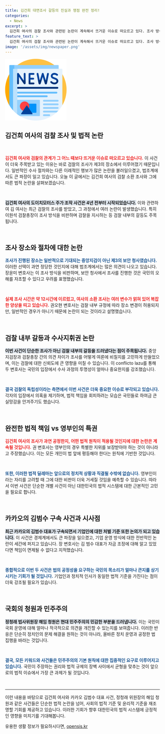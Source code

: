 ```yaml
---
title: 김건희 대면조사 갈등의 진실과 쟁점 완전 정리!
categories:
  - News
excerpt: >
  김건희 여사의 검찰 조사와 관련된 논란이 계속해서 뜨거운 이슈로 떠오르고 있다. 조사 방식에서부터 수사라인의 갈등까지 다양한 시각이 대립하며, 법적 공정성과 투명성에 대한 의문이 제기되고 있다. 이 기사를 통해 현재 상황과 향후 전망을 깊이 있게 살펴본다.
feature_text: >
  김건희 여사의 검찰 조사와 관련된 논란이 계속해서 뜨거운 이슈로 떠오르고 있다. 조사 방식에서부터 수사라인의 갈등까지 다양한 시각이 대립하며, 법적 공정성과 투명성에 대한 의문이 제기되고 있다. 이 기사를 통해 현재 상황과 향후 전망을 깊이 있게 살펴본다.
image: '/assets/img/newspaper.png'
---
```


<p><img src="/assets/img/newspaper.png" alt="kimp 속보" /></p>

<h2 data-ke-size="size26">김건희 여사의 검찰 조사 및 법적 논란</h2>

<p data-ke-size="size16">&nbsp;</p>

<p><b><span style="color: #ee2323;">김건희 여사와 검찰의 관계가 그 어느 때보다 뜨거운 이슈로 떠오르고 있습니다.</span></b> 이 사건이 더욱 주목받고 있는 이유는 바로 검찰의 조사가 제3의 장소에서 이루어졌기 때문입니다. 일반적인 수사 절차와는 다른 이례적인 행보가 많은 논란을 불러일으켰고, 법조계에서도 큰 파장이 일고 있습니다. 오늘 이 글에서는 김건희 여사의 검찰 소환 조사와 그에 따른 법적 논란을 살펴보겠습니다.</p>

<p data-ke-size="size16">&nbsp;</p>

<p><b><span style="background-color: #21538527;">김건희 여사의 도이치모터스 주가 조작 사건은 4년 전부터 시작되었습니다.</span></b> 이와 관련하여 김 여사는 최근 검찰의 조사를 받았고, 그 과정에서 여러 논란이 발생했습니다. 특히 이원석 검찰총장이 조사 방식을 비판하며 감찰을 지시하는 등 검찰 내부의 갈등도 주목됩니다.</p>

<p data-ke-size="size16">&nbsp;</p>

<h2 data-ke-size="size26">조사 장소와 절차에 대한 논란</h2>

<p><b><span style="color: #1a5490;">조사가 진행된 장소는 일반적으로 기대되는 중앙지검이 아닌 제3의 보안 청사였습니다.</span></b> 이러한 선택이 과연 정당한 것인지에 대해 법조계에서는 많은 의견이 나오고 있습니다. 장윤미 변호사는 이 조사 방식을 비판하며, 보안 청사에서 조사를 진행한 것은 국민의 오해를 자초할 수 있다고 우려를 표명했습니다. </p>

<p data-ke-size="size16">&nbsp;</p>

<p><b><span style="color: #ee2323;">실제 조사 시간은 약 12시간에 이르렀고, 여사의 소환 조사는 여러 변수가 얽혀 있어 복잡한 양상을 띠고 있습니다.</span></b> 권오현 변호사는 검찰 내부 규정에 따라 장소 변경이 허용되지만, 일반적인 경우가 아니기 때문에 논란이 되는 것이라고 설명했습니다. </p>

<p data-ke-size="size16">&nbsp;</p>

<h2 data-ke-size="size26">검찰 내부 갈등과 수사지휘권 논란</h2>

<p><b><span style="background-color: #21538527;">이번 사건이 단순한 조사가 아닌 검찰 내부의 갈등을 드러냈다는 점이 주목됩니다.</span></b> 중앙지검장과 검찰총장 간의 의견 차이가 조사를 어떻게 여론에 비칠지를 고민하게 만들었으며, 이는 검찰에 대한 신뢰도에 큰 영향을 미칠 수 있습니다. 이 conflicto lazu를 통해 두 변호사는 국민의 입장에서 수사 과정의 투명성이 얼마나 중요한지를 강조했습니다.</p>

<p data-ke-size="size16">&nbsp;</p>

<p><b><span style="color: #1a5490;">결국 검찰의 독립성이라는 측면에서 이번 사건은 더욱 중요한 이슈로 부각되고 있습니다.</span></b> 각자의 입장에서 의혹을 제기하며, 법적 책임을 회피하려는 모습은 국민들로 하여금 큰 실망감을 안겨주기도 했습니다. </p>

<p data-ke-size="size16">&nbsp;</p>

<h2 data-ke-size="size26">완전한 법적 책임 vs 영부인의 특권</h2>

<p><b><span style="color: #ee2323;">김건희 여사의 조사가 과연 공정한지, 어떤 법적 원칙이 적용될 것인지에 대한 논란은 계속될 것입니다.</span></b> 권 변호사는 영부인의 경우 특별한 지위를 보장받아야 하는 것이 아니라고 주장했습니다. 이는 모든 개인이 법 앞에 평등해야 한다는 원칙에 기반한 것입니다.</p>

<p data-ke-size="size16">&nbsp;</p>

<p><b><span style="color: #1a5490;">또한, 이러한 법적 딜레마는 앞으로의 정치적 상황과 직결될 수밖에 없습니다.</span></b> 영부인이라는 자리를 고려할 때 그에 대한 비판이 더욱 거세질 것임을 예측할 수 있습니다. 따라서 이번 사건은 단순한 개별 사건이 아닌 대한민국의 법적 시스템에 대한 근본적인 고민을 필요로 합니다.</p>

<p data-ke-size="size16">&nbsp;</p>

<h2 data-ke-size="size26">카카오의 김범수 구속 사건과 시사점</h2>

<p><b><span style="background-color: #21538527;">최근 카카오의 김범수 대표가 구속되면서 기업인에 대한 처벌 기준 또한 논의가 되고 있습니다.</span></b> 이 사건은 경제계에서도 큰 파장을 일으켰고, 기업 운영 방식에 대한 전반적인 논란이 세간에 퍼지고 있습니다. 장 변호사는 김 범수 대표가 자금 조정에 대해 알고 있었다면 책임이 면제될 수 없다고 지적했습니다.</p>

<p data-ke-size="size16">&nbsp;</p>

<p><b><span style="color: #1a5490;">종합적으로 이번 두 사건은 법의 공정성을 요구하는 국민의 목소리가 얼마나 큰지를 상기시키는 기회가 될 것입니다.</span></b> 기업인과 정치적 인사가 동일한 법적 기준을 가진다는 점이 더욱 강조될 필요가 있습니다.</p>

<p data-ke-size="size16">&nbsp;</p>

<h2 data-ke-size="size26">국회의 청원과 민주주의</h2>

<p><b><span style="background-color: #21538527;">정청래 법사위원장 해임 청원은 현대 민주주의의 민감한 부분을 드러냅니다.</span></b> 이는 국민이 국회 운영에 대해 얼마나 적극적으로 의견을 개진할 수 있는지를 보여줍니다. 이러한 반응은 단순히 정치인의 문제 해결을 원하는 것이 아니라, 올바른 정치 운영과 공정한 법 집행을 바라는 것입니다.</p>

<p data-ke-size="size16">&nbsp;</p>

<p><b><span style="color: #1a5490;">결국, 모든 키워드와 사건들은 민주주의의 기본 원칙에 대한 집중적인 요구로 이루어지고 있습니다.</span></b> 국민이 주장하는 권리와 법적 규제의 장벽 사이에서 균형을 맞추는 것이 앞으로의 법적 이슈에서 가장 큰 과제가 될 것입니다. </p>

<p data-ke-size="size16">&nbsp;</p> 

<hr />

<p>이런 내용을 바탕으로 김건희 여사와 카카오 김범수 대표 사건, 정청래 위원장의 해임 청원과 같은 사건들은 단순한 법적 논란을 넘어, 사회의 법적 기준 및 윤리적 기준을 재조명할 기회를 제공하고 있습니다. 이러한 기회가 향후 대한민국의 법적 시스템에 긍정적인 영향을 미치기를 기대해봅니다.</p>
유용한 생활 정보가 필요하시다면, <a href="https://opensis.kr" rel="dofollow">opensis.kr</a>


